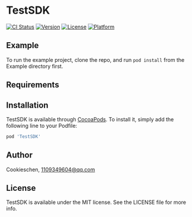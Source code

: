 # TestSDK

[![CI Status](https://img.shields.io/travis/Cookieschen/TestSDK.svg?style=flat)](https://travis-ci.org/Cookieschen/TestSDK)
[![Version](https://img.shields.io/cocoapods/v/TestSDK.svg?style=flat)](https://cocoapods.org/pods/TestSDK)
[![License](https://img.shields.io/cocoapods/l/TestSDK.svg?style=flat)](https://cocoapods.org/pods/TestSDK)
[![Platform](https://img.shields.io/cocoapods/p/TestSDK.svg?style=flat)](https://cocoapods.org/pods/TestSDK)

## Example

To run the example project, clone the repo, and run `pod install` from the Example directory first.

## Requirements

## Installation

TestSDK is available through [CocoaPods](https://cocoapods.org). To install
it, simply add the following line to your Podfile:

```ruby
pod 'TestSDK'
```

## Author

Cookieschen, 1109349604@qq.com

## License

TestSDK is available under the MIT license. See the LICENSE file for more info.
